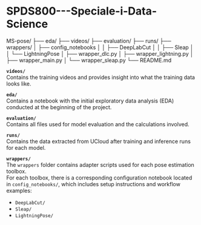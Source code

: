# SPDS800---Speciale-i-Data-Science

MS-pose/
├── eda/
├── videos/
├── evaluation/
├── runs/
├── wrappers/
│   ├── config_notebooks 
│   │   ├── DeepLabCut
│   │   ├── Sleap
│   │   └── LightningPose
│   ├── wrapper_dlc.py
│   ├── wrapper_lightning.py
│   ├── wrapper_main.py
│   └── wrapper_sleap.py
└── README.md

**`videos/`**  
Contains the training videos and provides insight into what the training data looks like.

**`eda/`**  
Contains a notebook with the initial exploratory data analysis (EDA) conducted at the beginning of the project.

**`evaluation/`**  
Contains all files used for model evaluation and the calculations involved.

**`runs/`**  
Contains the data extracted from UCloud after training and inference runs for each model.

**`wrappers/`**  
The `wrappers` folder contains adapter scripts used for each pose estimation toolbox.  
For each toolbox, there is a corresponding configuration notebook located in `config_notebooks/`, which includes setup instructions and workflow examples:
- `DeepLabCut/`
- `Sleap/`
- `LightningPose/`

